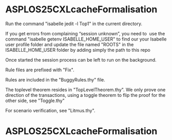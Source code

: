 # ASPLOS25CXLcacheFormalisation
Run the command "isabelle jedit -l Top1" in the current directory.

If you get errors from complaining “session unknown”, you need to 
use the command "isabelle getenv ISABELLE_HOME_USER" to find our your Isabelle user profile folder and
update the file named "ROOTS" in the ISABELLE_HOME_USER folder by adding simply the path to this repo

Once started the session process can be left to run on the background.

Rule files are prefixed with "Fix".

Rules are included in the "BuggyRules.thy" file.

The toplevel theorem resides in "TopLevelTheorem.thy". We only prove one direction of the transactions, using a toggle theorem to flip the proof for the other side, see "Toggle.thy"

For scenario verification, see "Litmus.thy".
# ASPLOS25CXLcacheFormalisation
